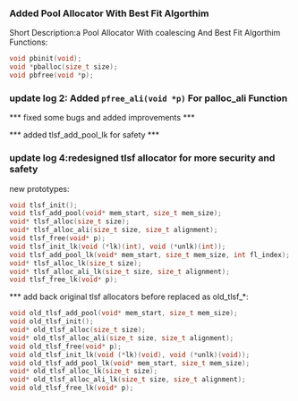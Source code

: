 ### Added Pool Allocator With Best Fit Algorthim
Short Description:a Pool Allocator With coalescing And Best Fit Algorthim
Functions:
```c
void pbinit(void);
void *pballoc(size_t size);
void pbfree(void *p);
```
### update log 2: Added ``` pfree_ali(void *p) ``` For palloc_ali Function
*** fixed some bugs and added improvements ***

*** added tlsf_add_pool_lk for safety ***

### update log 4:redesigned tlsf allocator for more security and safety
new prototypes:

```c
void tlsf_init();
void tlsf_add_pool(void* mem_start, size_t mem_size);
void* tlsf_alloc(size_t size);
void* tlsf_alloc_ali(size_t size, size_t alignment);
void tlsf_free(void* p);
void tlsf_init_lk(void (*lk)(int), void (*unlk)(int));
void tlsf_add_pool_lk(void* mem_start, size_t mem_size, int fl_index);
void* tlsf_alloc_lk(size_t size);
void* tlsf_alloc_ali_lk(size_t size, size_t alignment);
void tlsf_free_lk(void* p);
```


*** add back original tlsf allocators before replaced as old_tlsf_*:

```c
void old_tlsf_add_pool(void* mem_start, size_t mem_size);
void old_tlsf_init();
void* old_tlsf_alloc(size_t size);
void* old_tlsf_alloc_ali(size_t size, size_t alignment);
void old_tlsf_free(void* p);
void old_tlsf_init_lk(void (*lk)(void), void (*unlk)(void));
void old_tlsf_add_pool_lk(void* mem_start, size_t mem_size);
void* old_tlsf_alloc_lk(size_t size);
void* old_tlsf_alloc_ali_lk(size_t size, size_t alignment);
void old_tlsf_free_lk(void* p);
```
